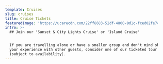```yaml
---
template: Cruises
slug: cruises
title: Cruise Tickets
featuredImage: 'https://ucarecdn.com/22ff8683-52df-4800-8d1c-fced02fe7ca8/'
intro: >-
  ## Join our 'Sunset & City Lights Cruise' or 'Island Cruise'


  If you are travelling alone or have a smaller group and don't mind sharing
  your experience with other guests, consider one of our ticketed tour options
  (subject to availability).
---
```


